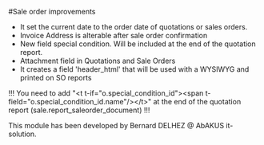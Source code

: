 #Sale order improvements
* It set the current date to the order date of quotations or sales orders.
* Invoice Address is alterable after sale order confirmation
* New field special condition. Will be included at the end of the quotation report.
* Attachment field in Quotations and Sale Orders
* It creates a field 'header_html' that will be used with a WYSIWYG and printed on SO reports

!!! You need to add &quot;&lt;t t-if=&quot;o.special_condition_id&quot;&gt;&lt;span t-field=&quot;o.special_condition_id.name&quot;/&gt;&lt;/t&gt;&quot; at the end of the quotation report (sale.report_saleorder_document) !!!

This module has been developed by Bernard DELHEZ @ AbAKUS it-solution.
